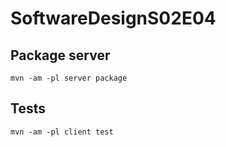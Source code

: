 # SoftwareDesignS02E04

## Package server
```
mvn -am -pl server package
```

## Tests
```
mvn -am -pl client test
```
